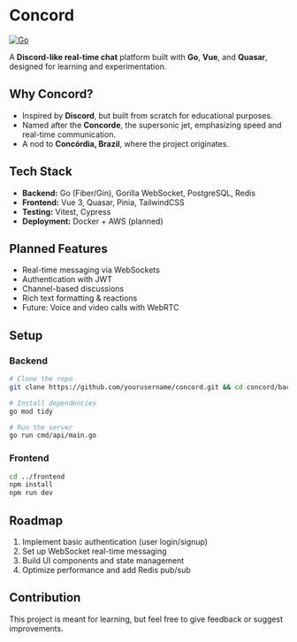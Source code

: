 # Concord
[![Go](https://github.com/andrelcunha/OtterMq/actions/workflows/go.yml/badge.svg)](https://github.com/andrelcunha/OtterMq/actions/workflows/go.yml)

A **Discord-like real-time chat** platform built with **Go**, **Vue**, and **Quasar**, designed for learning and experimentation.

## Why Concord?
- Inspired by **Discord**, but built from scratch for educational purposes.
- Named after the **Concorde**, the supersonic jet, emphasizing speed and real-time communication.
- A nod to **Concórdia, Brazil**, where the project originates.

## Tech Stack
- **Backend:** Go (Fiber/Gin), Gorilla WebSocket, PostgreSQL, Redis
- **Frontend:** Vue 3, Quasar, Pinia, TailwindCSS
- **Testing:** Vitest, Cypress
- **Deployment:** Docker + AWS (planned)

## Planned Features
- Real-time messaging via WebSockets  
- Authentication with JWT  
- Channel-based discussions  
- Rich text formatting & reactions  
- Future: Voice and video calls with WebRTC  

## Setup

### Backend
```bash
# Clone the repo
git clone https://github.com/yourusername/concord.git && cd concord/backend

# Install dependencies
go mod tidy

# Run the server
go run cmd/api/main.go
```

### Frontend
```bash
cd ../frontend
npm install
npm run dev
```

## Roadmap
1. Implement basic authentication (user login/signup)
1. Set up WebSocket real-time messaging
1. Build UI components and state management
1. Optimize performance and add Redis pub/sub

## Contribution
This project is meant for learning, but feel free to give feedback or suggest improvements.
